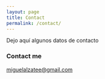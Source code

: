 ```yaml
---
layout: page
title: Contact
permalink: /contact/
---
```


Dejo aquí algunos datos de contacto

### Contact me

[miguelalzatee@gmail.com](mailto:miguelalzatee@gmail.com)
